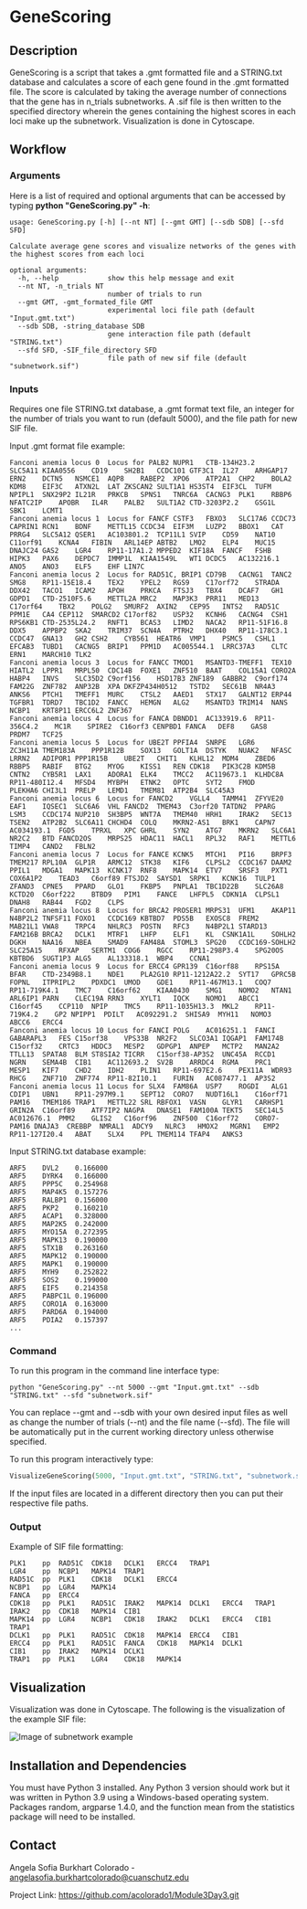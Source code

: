 # GeneScoring

## Description 

GeneScoring is a script that takes a .gmt formatted file and a STRING.txt database and calculates a score of each gene
found in the .gmt formatted file. The score is calculated by taking the average number of connections that the gene
has in n_trials subnetworks. A .sif file is then written to the specified directory wherein the genes containing the
highest scores in each loci make up the subnetwork. Visualization is done in Cytoscape.

## Workflow

### Arguments 

Here is a list of required and optional arguments that can be accessed by 
typing **python "GeneScoring.py" -h**: 

```text
usage: GeneScoring.py [-h] [--nt NT] [--gmt GMT] [--sdb SDB] [--sfd SFD]

Calculate average gene scores and visualize networks of the genes with the highest scores from each loci

optional arguments:
  -h, --help            show this help message and exit
  --nt NT, -n_trials NT
                        number of trials to run
  --gmt GMT, -gmt_formated_file GMT
                        experimental loci file path (default "Input.gmt.txt")
  --sdb SDB, -string_database SDB
                        gene interaction file path (default "STRING.txt")
  --sfd SFD, -SIF_file_directory SFD
                        file path of new sif file (default "subnetwork.sif")
```
### Inputs 

Requires one file STRING.txt database, a .gmt format text file, an integer
for the number of trials you want to run (default 5000), and the file path for new SIF file. 

Input .gmt format file example: 

```text
Fanconi anemia locus 0	Locus for PALB2	NUPR1	CTB-134H23.2	SLC5A11	KIAA0556	CD19	SH2B1	CCDC101	GTF3C1	IL27	ARHGAP17	ERN2	DCTN5	NSMCE1	AQP8	RABEP2	XPO6	ATP2A1	CHP2	BOLA2	KDM8	EIF3C	ATXN2L	LAT	ZKSCAN2	SULT1A1	HS3ST4	EIF3CL	TUFM	NPIPL1	SNX29P2	IL21R	PRKCB	SPNS1	TNRC6A	CACNG3	PLK1	RBBP6	NFATC2IP	APOBR	IL4R	PALB2	SULT1A2	CTD-3203P2.2	GSG1L	SBK1	LCMT1
Fanconi anemia locus 1	Locus for FANCF	CSTF3	FBXO3	SLC17A6	CCDC73	CAPRIN1	RCN1	BDNF	METTL15	CCDC34	EIF3M	LUZP2	BBOX1	CAT	PRRG4	SLC5A12	QSER1	AC103801.2	TCP11L1	SVIP	CD59	NAT10	C11orf91	KCNA4	FIBIN	ARL14EP	ABTB2	LMO2	ELP4	MUC15	DNAJC24	GAS2	LGR4	RP11-17A1.2	MPPED2	KIF18A	FANCF	FSHB	HIPK3	PAX6	DEPDC7	IMMP1L	KIAA1549L	WT1	DCDC5	AC132216.1	ANO5	ANO3	ELF5	EHF	LIN7C
Fanconi anemia locus 2	Locus for RAD51C, BRIP1	CD79B	CACNG1	TANC2	SMG8	RP11-15E18.4	TEX2	YPEL2	RGS9	C17orf72	STRADA	DDX42	TACO1	ICAM2	APOH	PRKCA	FTSJ3	TBX4	DCAF7	GH1	GDPD1	CTD-2510F5.6	METTL2A	MRC2	MAP3K3	PRR11	MED13	C17orf64	TBX2	POLG2	SMURF2	AXIN2	CEP95	INTS2	RAD51C	PPM1E	CA4	CEP112	SMARCD2	C17orf82	USP32	KCNH6	CACNG4	CSH1	RPS6KB1	CTD-2535L24.2	RNFT1	BCAS3	LIMD2	NACA2	RP11-51F16.8	DDX5	APPBP2	SKA2	TRIM37	SCN4A	PTRH2	DHX40	RP11-178C3.1	CCDC47	GNA13	GH2	CSH2	CYB561	HEATR6	VMP1	PSMC5	CSHL1	EFCAB3	TUBD1	CACNG5	BRIP1	PPM1D	AC005544.1	LRRC37A3	CLTC	ERN1	MARCH10	TLK2
Fanconi anemia locus 3	Locus for FANCC	TMOD1	MSANTD3-TMEFF1	TEX10	HIATL2	LPPR1	MRPL50	CDC14B	FOXE1	ZNF510	BAAT	COL15A1	CORO2A	HABP4	INVS	SLC35D2	C9orf156	HSD17B3	ZNF189	GABBR2	C9orf174	FAM22G	ZNF782	ANP32B	XPA	DKFZP434H0512	TSTD2	SEC61B	NR4A3	ANKS6	PTCH1	TMEFF1	MURC	CTSL2	AAED1	STX17	GALNT12	ERP44	TGFBR1	TDRD7	TBC1D2	FANCC	HEMGN	ALG2	MSANTD3	TRIM14	NANS	NCBP1	KRT8P11	ERCC6L2	ZNF367
Fanconi anemia locus 4	Locus for FANCA	DBNDD1	AC133919.6	RP11-356C4.2	MC1R	SPIRE2	C16orf3	CENPBD1	FANCA	DEF8	GAS8	PRDM7	TCF25
Fanconi anemia locus 5	Locus for UBE2T	PPFIA4	SNRPE	LGR6	ZC3H11A	TMEM183A	PPP1R12B	SOX13	GOLT1A	DSTYK	NUAK2	NFASC	LRRN2	ADIPOR1	PPP1R15B	UBE2T	CHIT1	KLHL12	MDM4	ZBED6	RBBP5	RABIF	BTG2	MYOG	KISS1	REN	CDK18	PIK3C2B	KDM5B	CNTN2	CYB5R1	LAX1	ADORA1	ELK4	TMCC2	AC119673.1	KLHDC8A	RP11-480I12.4	MFSD4	MYBPH	ETNK2	OPTC	SYT2	FMOD	PLEKHA6	CHI3L1	PRELP	LEMD1	TMEM81	ATP2B4	SLC45A3
Fanconi anemia locus 6	Locus for FANCD2	VGLL4	TAMM41	ZFYVE20	EAF1	IQSEC1	SLC6A6	VHL	FANCD2	TMEM43	C3orf20	TATDN2	PPARG	LSM3	CCDC174	NUP210	SH3BP5	WNT7A	TMEM40	HRH1	IRAK2	SEC13	TSEN2	ATP2B2	SLC6A11	CHCHD4	COLQ	MKRN2-AS1	BRK1	CAPN7	AC034193.1	FGD5	TPRXL	XPC	GHRL	SYN2	ATG7	MKRN2	SLC6A1	NR2C2	BTD	FANCD2OS	MRPS25	HDAC11	HACL1	RPL32	RAF1	METTL6	TIMP4	CAND2	FBLN2
Fanconi anemia locus 7	Locus for FANCE	KCNK5	MTCH1	PI16	BRPF3	TMEM217	RPL10A	GLP1R	ARMC12	STK38	KIF6	CLPSL2	CCDC167	DAAM2	PPIL1	MDGA1	MAPK13	KCNK17	RNF8	MAPK14	ETV7	SRSF3	PXT1	COX6A1P2	TEAD3	C6orf89	FTSJD2	SAYSD1	SRPK1	KCNK16	TULP1	ZFAND3	CPNE5	PPARD	GLO1	FKBP5	PNPLA1	TBC1D22B	SLC26A8	KCTD20	C6orf222	BTBD9	PIM1	FANCE	LHFPL5	CDKN1A	CLPSL1	DNAH8	RAB44	FGD2	CLPS
Fanconi anemia locus 8	Locus for BRCA2	PROSER1	MRPS31	UFM1	AKAP11	N4BP2L2	TNFSF11	FOXO1	CCDC169	KBTBD7	PDS5B	EXOSC8	FREM2	MAB21L1	VWA8	TRPC4	NHLRC3	POSTN	RFC3	N4BP2L1	STARD13	FAM216B	BRCA2	DCLK1	MTRF1	LHFP	ELF1	KL	CSNK1A1L	SOHLH2	DGKH	NAA16	NBEA	SMAD9	FAM48A	STOML3	SPG20	CCDC169-SOHLH2	SLC25A15	RFXAP	SERTM1	COG6	RGCC	RP11-298P3.4	SPG20OS	KBTBD6	SUGT1P3	ALG5	AL133318.1	WBP4	CCNA1
Fanconi anemia locus 9	Locus for ERCC4	GPR139	C16orf88	RPS15A	BFAR	CTD-2349B8.1	NDE1	PLA2G10	RP11-1212A22.2	SYT17	GPRC5B	FOPNL	ITPRIPL2	PDXDC1	UMOD	GDE1	RP11-467M13.1	COQ7	RP11-719K4.1	TMC7	C16orf62	KIAA0430	SMG1	NOMO2	NTAN1	ARL6IP1	PARN	CLEC19A	RRN3	XYLT1	IQCK	NOMO1	ABCC1	C16orf45	CCP110	NPIP	TMC5	RP11-1035H13.3	MKL2	RP11-719K4.2	GP2	NPIPP1	PDILT	AC092291.2	SHISA9	MYH11	NOMO3	ABCC6	ERCC4
Fanconi anemia locus 10	Locus for FANCI	POLG	AC016251.1	FANCI	GABARAPL3	FES	C15orf38	VPS33B	NR2F2	SLCO3A1	IQGAP1	FAM174B	C15orf32	CRTC3	HDDC3	MESP2	GDPGP1	ANPEP	MCTP2	MAN2A2	TTLL13	SPATA8	BLM	ST8SIA2	TICRR	C15orf38-AP3S2	UNC45A	RCCD1	NGRN	SEMA4B	CIB1	AC112693.2	SV2B	ARRDC4	RGMA	PRC1	MESP1	KIF7	CHD2	IDH2	PLIN1	RP11-697E2.6	PEX11A	WDR93	RHCG	ZNF710	ZNF774	RP11-82I10.1	FURIN	AC087477.1	AP3S2
Fanconi anemia locus 11	Locus for SLX4	FAM86A	USP7	ROGDI	ALG1	CDIP1	UBN1	RP11-297M9.1	SEPT12	CORO7	NUDT16L1	C16orf71	PAM16	TMEM186	TRAP1	METTL22	SRL	RBFOX1	VASN	GLYR1	CARHSP1	GRIN2A	C16orf89	ATF7IP2	NAGPA	DNASE1	FAM100A	TEKT5	SEC14L5	AC012676.1	PMM2	GLIS2	C16orf96	ZNF500	C16orf72	CORO7-PAM16	DNAJA3	CREBBP	NMRAL1	ADCY9	NLRC3	HMOX2	MGRN1	EMP2	RP11-127I20.4	ABAT	SLX4	PPL	TMEM114	TFAP4	ANKS3
```
Input STRING.txt database example: 
```
ARF5	DVL2	0.166000
ARF5	DYRK4	0.166000
ARF5	PPP5C	0.254968
ARF5	MAP4K5	0.157276
ARF5	RALBP1	0.156000
ARF5	PKP2	0.160210
ARF5	ACAP1	0.328000
ARF5	MAP2K5	0.242000
ARF5	MYO15A	0.272395
ARF5	MAPK13	0.190000
ARF5	STX1B	0.263160
ARF5	MAPK12	0.190000
ARF5	MAPK1	0.190000
ARF5	MYH9	0.252822
ARF5	SOS2	0.199000
ARF5	EIF5	0.214358
ARF5	PABPC1L	0.196000
ARF5	CORO1A	0.163000
ARF5	PARD6A	0.194000
ARF5	PDIA2	0.157397
...
```
### Command

To run this program in the command line interface type: 
```text
python "GeneScoring.py" --nt 5000 --gmt "Input.gmt.txt" --sdb "STRING.txt" --sfd "subnetwork.sif"
```
You can replace --gmt and --sdb with your own desired input files as well as change 
the number of trials (--nt) and the file name (--sfd). The file will be automatically put in 
the current working directory unless otherwise specified.

To run this program interactively type: 


```python
VisualizeGeneScoring(5000, "Input.gmt.txt", "STRING.txt", "subnetwork.sif")
```
If the input files are located in a different directory then you can put their respective file paths. 

### Output 

Example of SIF file formatting:

```text
PLK1	pp	RAD51C	CDK18	DCLK1	ERCC4	TRAP1
LGR4	pp	NCBP1	MAPK14	TRAP1
RAD51C	pp	PLK1	CDK18	DCLK1	ERCC4
NCBP1	pp	LGR4	MAPK14
FANCA	pp	ERCC4
CDK18	pp	PLK1	RAD51C	IRAK2	MAPK14	DCLK1	ERCC4	TRAP1
IRAK2	pp	CDK18	MAPK14	CIB1
MAPK14	pp	LGR4	NCBP1	CDK18	IRAK2	DCLK1	ERCC4	CIB1	TRAP1
DCLK1	pp	PLK1	RAD51C	CDK18	MAPK14	ERCC4	CIB1
ERCC4	pp	PLK1	RAD51C	FANCA	CDK18	MAPK14	DCLK1
CIB1	pp	IRAK2	MAPK14	DCLK1
TRAP1	pp	PLK1	LGR4	CDK18	MAPK14
```
## Visualization 
Visualization was done in Cytoscape. The following is the visualization of the example SIF file: 

![Image of subnetwork example](https://github.com/acolorado1/Module3Day3/blob/f1d3c6f64d2ff337f12c23b13ee7be9f235d0b07/Example1Subnetwork.png)

## Installation and Dependencies
You must have Python 3 installed. Any Python 3 version should work but it was written in Python 3.9 using a Windows-based 
operating system. Packages random, argparse 1.4.0, and the function mean from the statistics package will need to be 
installed. 

## Contact 
Angela Sofia Burkhart Colorado - angelasofia.burkhartcolorado@cuanschutz.edu

Project Link: https://github.com/acolorado1/Module3Day3.git
